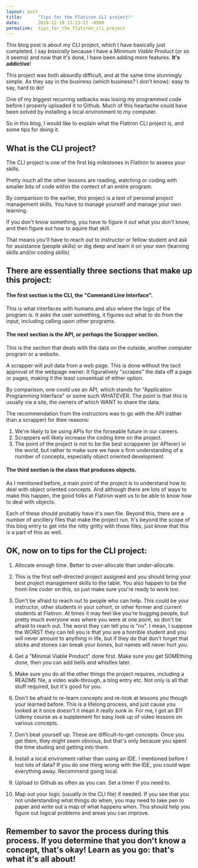 ```yaml
---
layout: post
title:      "Tips for the Flatiron CLI project!"
date:       2019-12-19 13:13:22 -0500
permalink:  tips_for_the_flatiron_cli_project
---
```



This blog post is about my CLI project, which I have basically just completed. I say *basically* because I have a *Minimum Viable Product* (or so it seems) and now that it's done, I have been adding more features. **It's addictive**!

This project was both absurdly difficult, and at the same time stunningly simple. As they say in the business (which business? I don't know): easy to say, hard to do!

One of my biggest recurring setbacks was losing my programmed code before I properly uploaded it to Github. Much of this heartache could have been solved by installing a local environment to my computer. 

So in this blog, I would like to explain what the Flatiron CLI project is, and some tips for doing it.

## What is the CLI project?

The CLI project is one of the first big milestones in Flatiron to assess your skills. 

Pretty much all the other lessons are reading, watching or coding with smaller bits of code within the contect of an entire program. 

By comparison to the earlier, this project is a test of personal project management skills. You have to manage yourself and manage your own learning. 

If you don't know something, you have to figure it out what you don't know, and then figure out how to aquire that skill. 

That means you'll have to reach out to instructor or fellow student and ask for assistance (people skills) or dig deep and learn it on your own (learning skills and/or coding skills)

## There are essentially three sections that make up this project: 


#### The first section is the CLI, the "Command Line Interface". 

This is what interfaces with humans and also where the logic of the program is. It asks the user something, it figures out what to do from the input, including calling upon other programs. 


#### The next section is the API, or perhaps the Scrapper section. 

This is the section that deals with the data on the outside, another computer program or a website.

A scrapper will pull data from a web page. This is done without the tacit approval of the webpage owner. It figuratively "scrapes" the data off a page or pages, making it the least consentual of either option.

By comparison, one could use an API, which stands for "Application Programming Interface" or some such WHATEVER. The point is that this is usually via a site, the owners of which WANT to share the data. 

The recommendation from the instructors was to go with the API (rather than a scrapper) for thee reasons:
1. We're likely to be using APIs for the forseable future in our careers.
2. Scrappers will likely increase the coding time on the project.
3. The point of the project is not to be the best scrapperer (or APIerer) in the world, but rather to make sure we have a firm understanding of a number of concepts, especially object oriented development.


#### The third section is the class that produces objects. 

As I mentioned before, a main point of the project is to understand how to deal with object oriented concepts. And although there are lots of ways to make this happen, the good folks at Flatiron want us to be able to know how to deal with objects.

Each of these should probably have it's own file. Beyond this, there are a number of ancillery files that make the project run. It's beyond the scope of this blog entry to get into the nitty gritty with those files, just know that this is a part of this as well.

## OK, now on to tips for the CLI project:

1. Allocate enough time. Better to over-allocate than under-allocate. 

2. This is the first self-directed project assigned and you should bring your best project management skills to the table. You also happen to be the front-line coder on this, so just make sure you're ready to work too.

3. Don't be afraid to reach out to people who can help. This could be your instructor, other students in your cohort, or other former and current students at Flatiron. At times it may feel like you're bugging people, but pretty much everyone was where you were at one point, so don't be afraid to reach out. The worst they can tell you is "no". I mean, I suppose the WORST they can tell you is that you are a horrible student and you will never amount to anything in life, but if they do that don't forget that sticks and stones can break your bones, but names will never hurt you.

4. Get a "Minimal Viable Product" done first. Make sure you get SOMEthing done, then you can add bells and whistles later. 

5. Make sure you do all the other things the project requires, including a README file, a video walk-through, a blog entry etc. Not only is all that stuff required, but it's good for you. 

6. Don't be afraid to re-learn concepts and re-look at lessons you though your learned before. This is a lifelong process, and just cause you looked at it once doesn't it mean it really sunk in. For me, I got an $11 Udemy course as a supplement for easy look up of video lessons on various concepts.

7. Don't beat yourself up. These are difficult-to-get concepts. Once you get them, they might seem obvious, but that's only because you spent the time studing and getting into them.

8. Install a local enviroment rather than using an IDE. I mentioned before I lost lots of data? If you do one thing wrong with the IDE, you could wipe everything away. Recommend going local.

9. Upload to Github as often as you can. Set a timer if you need to. 

10. Map out your logic (usually in the CLI file) if needed. If you see that you not understanding what things do when, you may need to take pen to paper and write out a map of what happens when. This should help you figure out logical problems and areas you can improve. 

## Remember to savor the process during this process. If you determine that you don't know a concept, that's okay! Learn as you go: that's what it's all about!


